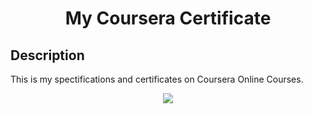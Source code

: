 <h1 align="center">My Coursera Certificate</h1>

## Description
This is my spectifications and certificates on Coursera Online Courses.

<p align="center">
  <img src="https://media.bitdegree.org/storage/media/images/coursera-5f60affee9323.o.png">
</p>
